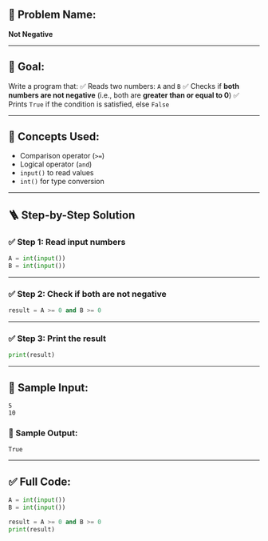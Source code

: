 ## 🧩 **Problem Name:**

**Not Negative**

---

## 🎯 **Goal:**

Write a program that:
✅ Reads two numbers: `A` and `B`
✅ Checks if **both numbers are not negative** (i.e., both are **greater than or equal to 0**)
✅ Prints `True` if the condition is satisfied, else `False`

---

## 🧠 **Concepts Used:**

- Comparison operator (`>=`)
- Logical operator (`and`)
- `input()` to read values
- `int()` for type conversion

---

## 🪜 **Step-by-Step Solution**

### ✅ Step 1: Read input numbers

```python
A = int(input())
B = int(input())
```

---

### ✅ Step 2: Check if both are not negative

```python
result = A >= 0 and B >= 0
```

---

### ✅ Step 3: Print the result

```python
print(result)
```

---

## 🧪 Sample Input:

```
5
10
```

### 🧾 Sample Output:

```
True
```

---

## ✅ Full Code:

```python
A = int(input())
B = int(input())

result = A >= 0 and B >= 0
print(result)
```
